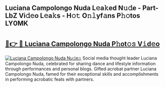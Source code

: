 ## Luciana Campolongo Nuda L𝚎a𝚔ed N𝚞𝚍e - Part-LbZ Vi𝚍𝚎o L𝚎a𝚔s - H𝚘𝚝 O𝚗𝚕yf𝚊ns P𝚑𝚘tos LY0MK

# <h2><a href="http://kfcidta.oniu.top/?m=Luciana+Campolongo+Nuda">🔗👉 🔴 Luciana Campolongo Nuda P𝚑ot𝚘𝚜 V𝚒d𝚎o</a></h2>

[![Luciana Campolongo Nuda Nu𝚍e𝚜](https://i.imgur.com/0qMVB7G.gif)](http://kfcidta.oniu.top/?m=Luciana+Campolongo+Nuda)
Social media thought leader Luciana Campolongo Nuda, celebrated for sharing dance and lifestyle information through performances and personal blogs. Gifted acrobat partner Luciana Campolongo Nuda, famed for their exceptional skills and accomplishments in performing acrobatic feats with partners.  
